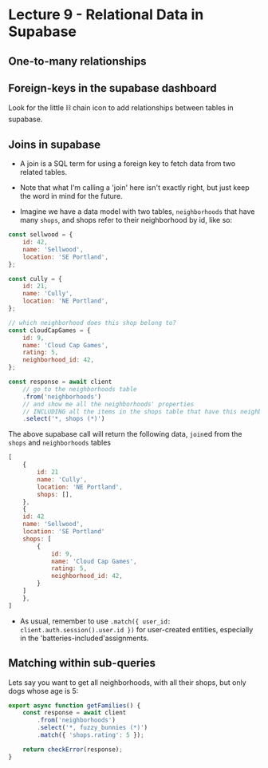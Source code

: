 # Lecture 9 - Relational Data in Supabase

## One-to-many relationships

## Foreign-keys in the supabase dashboard

Look for the little ⛓️ chain icon to add relationships between tables in supabase.
## Joins in supabase

- A join is a SQL term for using a foreign key to fetch data from two related tables. 
- Note that what I'm calling a 'join' here isn't exactly right, but just keep the word in mind for the future.

- Imagine we have a data model with two tables, `neighborhoods` that have many `shops`, and shops refer to their neighborhood by id, like so:

```js
const sellwood = {
    id: 42,
    name: 'Sellwood',
    location: 'SE Portland',
};

const cully = {
    id: 21,
    name: 'Cully',
    location: 'NE Portland',
};

// which neighborhood does this shop belong to?
const cloudCapGames = {
    id: 9,
    name: 'Cloud Cap Games',
    rating: 5,
    neighborhood_id: 42,
};

```

```js
const response = await client
    // go to the neighborhoods table
    .from('neighborhoods')
    // and show me all the neighborhoods' properties
    // INCLUDING all the items in the shops table that have this neighborhood as their neighborhood_id
    .select('*, shops (*)')
```

The above supabase call will return the following data, `join`ed from the `shops` and `neighborhoods` tables

```js
[
    {
        id: 21
        name: 'Cully',
        location: 'NE Portland',
        shops: [],
    },
    {
    id: 42
    name: 'Sellwood',
    location: 'SE Portland'
    shops: [
        {
            id: 9,
            name: 'Cloud Cap Games',
            rating: 5,
            neighborhood_id: 42,
        }
    ]
    },
]
```

- As usual, remember to use `.match({ user_id: client.auth.session().user.id })` for user-created entities, especially in the 'batteries-included'assignments.

## Matching within sub-queries

Lets say you want to get all neighborhoods, with all their shops, but only dogs whose age is 5:

```js
export async function getFamilies() {
    const response = await client
        .from('neighborhoods')
        .select('*, fuzzy_bunnies (*)')
        .match({ 'shops.rating': 5 });

    return checkError(response);    
}
```